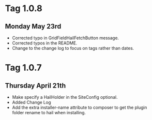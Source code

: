 # Tag 1.0.8

## Monday May 23rd
* Corrected typo in GridFieldHailFetchButton message.
* Corrected typos in the README.
* Change to the change log to focus on tags rather than dates.

# Tag 1.0.7

## Thursday April 21th
* Make specify a HailHolder in the SiteConfig optional.
* Added Change Log
* Add the extra installer-name attribute to composer to get the plugin folder rename to hail when installing.
